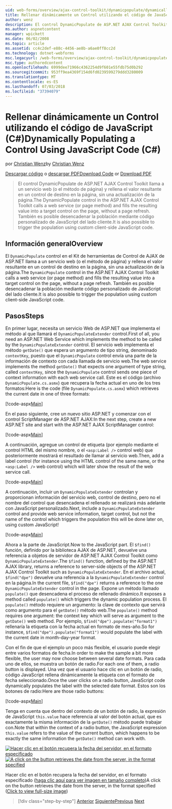 ```yaml
---
uid: web-forms/overview/ajax-control-toolkit/dynamicpopulate/dynamically-populating-a-control-using-javascript-code-cs
title: Rellenar dinámicamente un Control utilizando el código de JavaScript (C#) | Microsoft Docs
author: wenz
description: El control DynamicPopulate de ASP.NET AJAX Control Toolkit llama a un servicio web (o el método de página) y rellena el valor resultante en un control de destino de t...
ms.author: aspnetcontent
manager: wpickett
ms.date: 06/02/2008
ms.topic: article
ms.assetid: cc4c2def-e88c-4456-ae8b-a6ae0ff8cc2d
ms.technology: dotnet-webforms
msc.legacyurl: /web-forms/overview/ajax-control-toolkit/dynamicpopulate/dynamically-populating-a-control-using-javascript-code-cs
msc.type: authoredcontent
ms.openlocfilehash: 6999dee71966c4362254d9f601e55fdb75d0b292
ms.sourcegitcommit: 953ff9ea4369f154d6fd0239599279ddd3280009
ms.translationtype: MT
ms.contentlocale: es-ES
ms.lasthandoff: 07/03/2018
ms.locfileid: "37394079"
---
```

<a name="dynamically-populating-a-control-using-javascript-code-c"></a><span data-ttu-id="e96b2-103">Rellenar dinámicamente un Control utilizando el código de JavaScript (C#)</span><span class="sxs-lookup"><span data-stu-id="e96b2-103">Dynamically Populating a Control Using JavaScript Code (C#)</span></span>
====================
<span data-ttu-id="e96b2-104">por [Christian Wenz](https://github.com/wenz)</span><span class="sxs-lookup"><span data-stu-id="e96b2-104">by [Christian Wenz](https://github.com/wenz)</span></span>

<span data-ttu-id="e96b2-105">[Descargar código](http://download.microsoft.com/download/d/8/f/d8f2f6f9-1b7c-46ad-9252-e1fc81bdea3e/dynamicpopulate1.cs.zip) o [descargar PDF](http://download.microsoft.com/download/b/6/a/b6ae89ee-df69-4c87-9bfb-ad1eb2b23373/dynamicpopulate1CS.pdf)</span><span class="sxs-lookup"><span data-stu-id="e96b2-105">[Download Code](http://download.microsoft.com/download/d/8/f/d8f2f6f9-1b7c-46ad-9252-e1fc81bdea3e/dynamicpopulate1.cs.zip) or [Download PDF](http://download.microsoft.com/download/b/6/a/b6ae89ee-df69-4c87-9bfb-ad1eb2b23373/dynamicpopulate1CS.pdf)</span></span>

> <span data-ttu-id="e96b2-106">El control DynamicPopulate de ASP.NET AJAX Control Toolkit llama a un servicio web (o el método de página) y rellena el valor resultante en un control de destino en la página, sin una actualización de la página.</span><span class="sxs-lookup"><span data-stu-id="e96b2-106">The DynamicPopulate control in the ASP.NET AJAX Control Toolkit calls a web service (or page method) and fills the resulting value into a target control on the page, without a page refresh.</span></span> <span data-ttu-id="e96b2-107">También es posible desencadenar la población mediante código personalizado de JavaScript del lado cliente.</span><span class="sxs-lookup"><span data-stu-id="e96b2-107">It is also possible to trigger the population using custom client-side JavaScript code.</span></span>


## <a name="overview"></a><span data-ttu-id="e96b2-108">Información general</span><span class="sxs-lookup"><span data-stu-id="e96b2-108">Overview</span></span>

<span data-ttu-id="e96b2-109">El `DynamicPopulate` control en el Kit de herramientas de Control de AJAX de ASP.NET llama a un servicio web (o el método de página) y rellena el valor resultante en un control de destino en la página, sin una actualización de la página.</span><span class="sxs-lookup"><span data-stu-id="e96b2-109">The `DynamicPopulate` control in the ASP.NET AJAX Control Toolkit calls a web service (or page method) and fills the resulting value into a target control on the page, without a page refresh.</span></span> <span data-ttu-id="e96b2-110">También es posible desencadenar la población mediante código personalizado de JavaScript del lado cliente.</span><span class="sxs-lookup"><span data-stu-id="e96b2-110">It is also possible to trigger the population using custom client-side JavaScript code.</span></span>

## <a name="steps"></a><span data-ttu-id="e96b2-111">Pasos</span><span class="sxs-lookup"><span data-stu-id="e96b2-111">Steps</span></span>

<span data-ttu-id="e96b2-112">En primer lugar, necesita un servicio Web de ASP.NET que implementa el método al que llamará el `DynamicPopulateExtender` control.</span><span class="sxs-lookup"><span data-stu-id="e96b2-112">First of all, you need an ASP.NET Web Service which implements the method to be called by the `DynamicPopulateExtender` control.</span></span> <span data-ttu-id="e96b2-113">El servicio web implementa el método `getDate()` que espera un argumento de tipo string, denominado `contextKey`, puesto que el `DynamicPopulate` control envía una parte de la información de contexto con cada llamada de servicio web.</span><span class="sxs-lookup"><span data-stu-id="e96b2-113">The web service implements the method `getDate()` that expects one argument of type string, called `contextKey`, since the `DynamicPopulate` control sends one piece of context information with each web service call.</span></span> <span data-ttu-id="e96b2-114">Este es el código (archivo `DynamicPopulate.cs.asmx`) que recupera la fecha actual en uno de los tres formatos:</span><span class="sxs-lookup"><span data-stu-id="e96b2-114">Here is the code (file `DynamicPopulate.cs.asmx`) which retrieves the current date in one of three formats:</span></span>

[!code-aspx[Main](dynamically-populating-a-control-using-javascript-code-cs/samples/sample1.aspx)]

<span data-ttu-id="e96b2-115">En el paso siguiente, cree un nuevo sitio ASP.NET y comenzar con el control ScriptManager de ASP.NET AJAX:</span><span class="sxs-lookup"><span data-stu-id="e96b2-115">In the next step, create a new ASP.NET site and start with the ASP.NET AJAX ScriptManager control:</span></span>

[!code-aspx[Main](dynamically-populating-a-control-using-javascript-code-cs/samples/sample2.aspx)]

<span data-ttu-id="e96b2-116">A continuación, agregue un control de etiqueta (por ejemplo mediante el control HTML del mismo nombre, o el `<asp:Label />` control web) que posteriormente mostrará el resultado de llamar al servicio web.</span><span class="sxs-lookup"><span data-stu-id="e96b2-116">Then, add a label control (for instance using the HTML control of the same name, or the `<asp:Label />` web control) which will later show the result of the web service call.</span></span>

[!code-aspx[Main](dynamically-populating-a-control-using-javascript-code-cs/samples/sample3.aspx)]

<span data-ttu-id="e96b2-117">A continuación, incluir un `DynamicPopulateExtender` controlan y proporcionan información del servicio web, control de destino, pero no el nombre del control que desencadena el rellenado se realizará más adelante con JavaScript personalizado.</span><span class="sxs-lookup"><span data-stu-id="e96b2-117">Next, include a `DynamicPopulateExtender` control and provide web service information, target control, but not the name of the control which triggers the population this will be done later on, using custom JavaScript!</span></span>

[!code-aspx[Main](dynamically-populating-a-control-using-javascript-code-cs/samples/sample4.aspx)]

<span data-ttu-id="e96b2-118">Ahora a la parte de JavaScript.</span><span class="sxs-lookup"><span data-stu-id="e96b2-118">Now to the JavaScript part.</span></span> <span data-ttu-id="e96b2-119">El `$find()` función, definido por la biblioteca AJAX de ASP.NET, devuelve una referencia a objetos de servidor de ASP.NET AJAX Control Toolkit como `DynamicPopulateExtender`.</span><span class="sxs-lookup"><span data-stu-id="e96b2-119">The `$find()` function, defined by the ASP.NET AJAX library, returns a reference to server-side objects of the ASP.NET AJAX Control Toolkit such as `DynamicPopulateExtender`.</span></span> <span data-ttu-id="e96b2-120">En el archivo actual, `$find("dpe")` devuelve una referencia a la `DynamicPopulateExtender` control en la página.</span><span class="sxs-lookup"><span data-stu-id="e96b2-120">In the current file, `$find("dpe")` returns a reference to the one `DynamicPopulateExtender` control in the page.</span></span> <span data-ttu-id="e96b2-121">Expone un método llamado `populate()` que desencadena el proceso de rellenado dinámico.</span><span class="sxs-lookup"><span data-stu-id="e96b2-121">It exposes a method called `populate()` which triggers the dynamic population process.</span></span> <span data-ttu-id="e96b2-122">El `populate()` método requiere un argumento: la clave de contexto que servirá como argumento para el `getDate()` método web.</span><span class="sxs-lookup"><span data-stu-id="e96b2-122">The `populate()` method requires one argument: the context key which will serve as argument to the `getDate()` web method.</span></span> <span data-ttu-id="e96b2-123">Por ejemplo, `$find("dpe").populate("format1")` rellenaría la etiqueta con la fecha actual en formato de mes-año.</span><span class="sxs-lookup"><span data-stu-id="e96b2-123">So for instance, `$find("dpe").populate("format1")` would populate the label with the current date in month-day-year format.</span></span>

<span data-ttu-id="e96b2-124">Con el fin de que el ejemplo un poco más flexible, el usuario puede elegir entre varios formatos de fecha.</span><span class="sxs-lookup"><span data-stu-id="e96b2-124">In order to make the sample a bit more flexible, the user may now choose between several date formats.</span></span> <span data-ttu-id="e96b2-125">Para cada uno de ellos, se muestra un botón de radio.</span><span class="sxs-lookup"><span data-stu-id="e96b2-125">For each one of them, a radio button is displayed.</span></span> <span data-ttu-id="e96b2-126">Una vez que el usuario hace clic en un botón de radio, código JavaScript rellena dinámicamente la etiqueta con el formato de fecha seleccionado.</span><span class="sxs-lookup"><span data-stu-id="e96b2-126">Once the user clicks on a radio button, JavaScript code dynamically populates the label with the selected date format.</span></span> <span data-ttu-id="e96b2-127">Estos son los botones de radio:</span><span class="sxs-lookup"><span data-stu-id="e96b2-127">Here are those radio buttons:</span></span>

[!code-aspx[Main](dynamically-populating-a-control-using-javascript-code-cs/samples/sample5.aspx)]

<span data-ttu-id="e96b2-128">Tenga en cuenta que dentro del contexto de un botón de radio, la expresión de JavaScript `this.value` hace referencia al valor del botón actual, que es exactamente la misma información de la `getDate()` método puede trabajar con.</span><span class="sxs-lookup"><span data-stu-id="e96b2-128">Note that within the context of a radio button, the JavaScript expression `this.value` refers to the value of the current button, which happens to be exactly the same information the `getDate()` method can work with.</span></span>


<span data-ttu-id="e96b2-129">[![Hacer clic en el botón recupera la fecha del servidor, en el formato especificado](dynamically-populating-a-control-using-javascript-code-cs/_static/image2.png)](dynamically-populating-a-control-using-javascript-code-cs/_static/image1.png)</span><span class="sxs-lookup"><span data-stu-id="e96b2-129">[![A click on the button retrieves the date from the server, in the format specified](dynamically-populating-a-control-using-javascript-code-cs/_static/image2.png)](dynamically-populating-a-control-using-javascript-code-cs/_static/image1.png)</span></span>

<span data-ttu-id="e96b2-130">Hacer clic en el botón recupera la fecha del servidor, en el formato especificado ([haga clic aquí para ver imagen en tamaño completo](dynamically-populating-a-control-using-javascript-code-cs/_static/image3.png))</span><span class="sxs-lookup"><span data-stu-id="e96b2-130">A click on the button retrieves the date from the server, in the format specified ([Click to view full-size image](dynamically-populating-a-control-using-javascript-code-cs/_static/image3.png))</span></span>

> [!div class="step-by-step"]
> <span data-ttu-id="e96b2-131">[Anterior](dynamically-populating-a-control-cs.md)
> [Siguiente](using-dynamicpopulate-with-a-user-control-and-javascript-cs.md)</span><span class="sxs-lookup"><span data-stu-id="e96b2-131">[Previous](dynamically-populating-a-control-cs.md)
[Next](using-dynamicpopulate-with-a-user-control-and-javascript-cs.md)</span></span>
